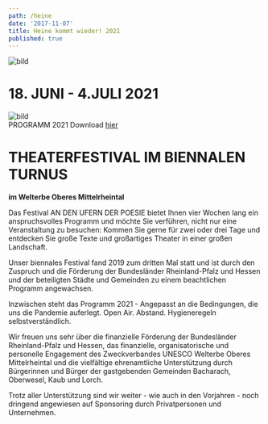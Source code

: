 ```yaml
---
path: /heine
date: '2017-11-07'
title: Heine kommt wieder! 2021
published: true
---
```


![bild](/ufer-paddel.jpg)


# 18. JUNI - 4.JULI 2021    
![bild](/programmflyer_titel.png)     
PROGRAMM 2021 Download [hier](/Theaterfest_2021_A4_final.pdf)  
     


# THEATERFESTIVAL IM BIENNALEN TURNUS
**im Welterbe Oberes Mittelrheintal**   

Das Festival AN DEN UFERN DER POESIE bietet Ihnen vier Wochen lang ein anspruchsvolles Programm und möchte Sie verführen, nicht nur eine Veranstaltung zu besuchen: Kommen Sie gerne für zwei oder drei Tage und entdecken Sie große Texte und großartiges Theater in einer großen Landschaft.   

Unser biennales Festival fand 2019 zum dritten Mal statt und ist durch den Zuspruch und die Förderung der Bundesländer Rheinland-Pfalz und Hessen und der beteiligten Städte und Gemeinden zu einem beachtlichen Programm angewachsen.   

Inzwischen steht das Programm 2021 -  Angepasst an die Bedingungen, die uns die Pandemie auferlegt. Open Air. Abstand. Hygieneregeln selbstverständlich.

Wir freuen uns sehr über die finanzielle Förderung der Bundesländer Rheinland-Pfalz und Hessen, das finanzielle, organisatorische und personelle Engagement des Zweckverbandes UNESCO Welterbe Oberes Mittelrheintal und die vielfältige ehrenamtliche Unterstützung durch Bürgerinnen und Bürger der gastgebenden Gemeinden Bacharach, Oberwesel, Kaub und Lorch. 

Trotz aller Unterstützung sind wir weiter - wie auch in den Vorjahren - noch dringend angewiesen auf Sponsoring durch Privatpersonen und Unternehmen. 

     

